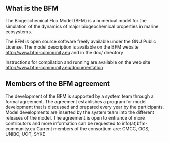 ## What is the BFM

The Biogeochemical Flux Model (BFM) is a numerical model for the simulation 
of the dynamics of major biogeochemical properties in marine ecosystems.

The BFM is open source software freely available under the GNU Public License. 
The model description is available on the BFM website
http://www.bfm-community.eu
and in the doc/ directory

Instructions for compilation and running are available on the web site
http://www.bfm-community.eu/documentation

## Members of the BFM agreement

The development of the BFM is supported by a system team through a formal agreement. 
The agreement establishes a program for model development that is discussed 
and prepared every year by the participants. Model developments are inserted 
by the system team into the different releases of the model. 
The agreement is open to entrance of more contributors and more information can be 
requested to info(at)bfm-community.eu
Current members of the consortium are: 
CMCC, OGS, UNIBO, UCT, SYKE
